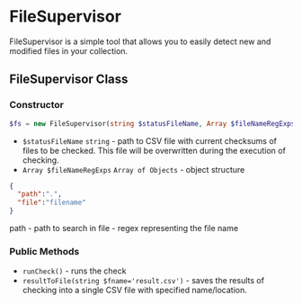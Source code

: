 # FileSupervisor
FileSupervisor is a simple tool that allows you to easily detect new and modified files in your collection.

## FileSupervisor Class
### Constructor
```php
$fs = new FileSupervisor(string $statusFileName, Array $fileNameRegExps);
```
* `$statusFileName` `string` - path to CSV file with current checksums of files to be checked. This file will be overwritten during the execution of checking.
* `Array $fileNameRegExps` `Array of Objects` - object structure
```json
{
  "path":".",
  "file":"filename"
}
```
path - path to search in
file - regex representing the file name 

### Public Methods
* `runCheck()` - runs the check
* `resultToFile(string $fname='result.csv')` - saves the results of checking into a single CSV file with specified name/location.
